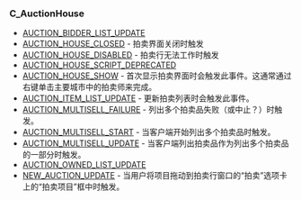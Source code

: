 ### C\_AuctionHouse

* [AUCTION\_BIDDER\_LIST\_UPDATE](https://wow.gamepedia.com/AUCTION_BIDDER_LIST_UPDATE)
* [AUCTION\_HOUSE\_CLOSED](https://wow.gamepedia.com/AUCTION_HOUSE_CLOSED) - 拍卖界面关闭时触发
* [AUCTION\_HOUSE\_DISABLED](https://wow.gamepedia.com/AUCTION_HOUSE_DISABLED) - 拍卖行无法工作时触发
* [AUCTION\_HOUSE\_SCRIPT\_DEPRECATED](https://wow.gamepedia.com/AUCTION_HOUSE_SCRIPT_DEPRECATED)
* [AUCTION\_HOUSE\_SHOW](https://wow.gamepedia.com/AUCTION_HOUSE_SHOW) - 首次显示拍卖界面时会触发此事件。这通常通过右键单击主要城市中的拍卖师来完成。
* [AUCTION\_ITEM\_LIST\_UPDATE](https://wow.gamepedia.com/AUCTION_ITEM_LIST_UPDATE) - 更新拍卖列表时会触发此事件。
* [AUCTION\_MULTISELL\_FAILURE](https://wow.gamepedia.com/AUCTION_MULTISELL_FAILURE) - 列出多个拍卖品失败（或中止？）时触发。
* [AUCTION\_MULTISELL\_START](https://wow.gamepedia.com/AUCTION_MULTISELL_START) - 当客户端开始列出多个拍卖品时触发。
* [AUCTION\_MULTISELL\_UPDATE](https://wow.gamepedia.com/AUCTION_MULTISELL_UPDATE) - 当客户端列出拍卖品作为列出多个拍卖品的一部分时触发。
* [AUCTION\_OWNED\_LIST\_UPDATE](https://wow.gamepedia.com/AUCTION_OWNED_LIST_UPDATE)
* [NEW\_AUCTION\_UPDATE](https://wow.gamepedia.com/NEW_AUCTION_UPDATE) - 当用户将项目拖动到拍卖行窗口的“拍卖”选项卡上的“拍卖项目”框中时触发。



